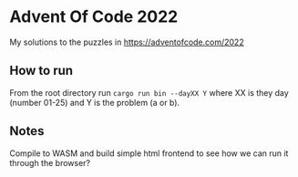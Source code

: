 # Advent Of Code 2022
My solutions to the puzzles in https://adventofcode.com/2022


## How to run

From the root directory run
`cargo run bin --dayXX Y`
where XX is they day (number 01-25) and Y is the problem (a or b).

## Notes

Compile to WASM and build simple html frontend to see how we can run it through the browser?